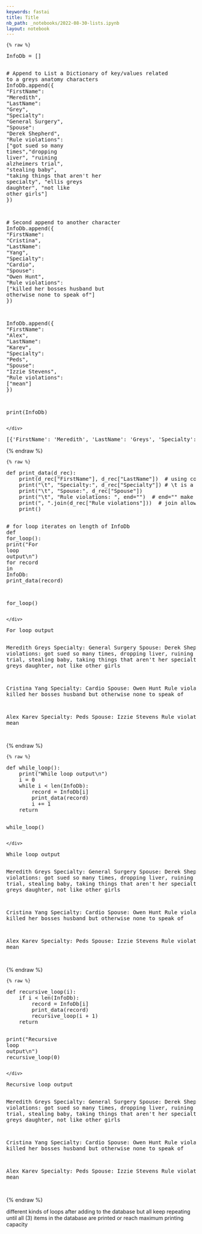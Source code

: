 ```yaml
---
keywords: fastai
title: Title
nb_path: _notebooks/2022-08-30-lists.ipynb
layout: notebook
---
```


<!--
#################################################
### THIS FILE WAS AUTOGENERATED! DO NOT EDIT! ###
#################################################
# file to edit: _notebooks/2022-08-30-lists.ipynb
-->

<div class="container" id="notebook-container">
        
    {% raw %}
    
<div class="cell border-box-sizing code_cell rendered">
<div class="input">

<div class="inner_cell">
    <div class="input_area">
<div class=" highlight hl-ipython3"><pre><span></span><span class="n">InfoDb</span> <span class="o">=</span> <span class="p">[]</span>

<span class="c1"># Append to List a Dictionary of key/values related to a greys anatomy characters</span>
<span class="n">InfoDb</span><span class="o">.</span><span class="n">append</span><span class="p">({</span>
    <span class="s2">&quot;FirstName&quot;</span><span class="p">:</span> <span class="s2">&quot;Meredith&quot;</span><span class="p">,</span>
    <span class="s2">&quot;LastName&quot;</span><span class="p">:</span> <span class="s2">&quot;Grey&quot;</span><span class="p">,</span>
    <span class="s2">&quot;Specialty&quot;</span><span class="p">:</span> <span class="s2">&quot;General Surgery&quot;</span><span class="p">,</span>
    <span class="s2">&quot;Spouse&quot;</span><span class="p">:</span> <span class="s2">&quot;Derek Shepherd&quot;</span><span class="p">,</span>
    <span class="s2">&quot;Rule violations&quot;</span><span class="p">:</span> <span class="p">[</span><span class="s2">&quot;got sued so many times&quot;</span><span class="p">,</span><span class="s2">&quot;dropping liver&quot;</span><span class="p">,</span> <span class="s2">&quot;ruining alzheimers trial&quot;</span><span class="p">,</span> <span class="s2">&quot;stealing baby&quot;</span><span class="p">,</span> <span class="s2">&quot;taking things that aren&#39;t her specialty&quot;</span><span class="p">,</span> <span class="s2">&quot;ellis greys daughter&quot;</span><span class="p">,</span> <span class="s2">&quot;not like other girls&quot;</span><span class="p">]</span>
<span class="p">})</span>

<span class="c1"># Second append to another character</span>
<span class="n">InfoDb</span><span class="o">.</span><span class="n">append</span><span class="p">({</span>
    <span class="s2">&quot;FirstName&quot;</span><span class="p">:</span> <span class="s2">&quot;Cristina&quot;</span><span class="p">,</span>
    <span class="s2">&quot;LastName&quot;</span><span class="p">:</span> <span class="s2">&quot;Yang&quot;</span><span class="p">,</span>
    <span class="s2">&quot;Specialty&quot;</span><span class="p">:</span> <span class="s2">&quot;Cardio&quot;</span><span class="p">,</span>
    <span class="s2">&quot;Spouse&quot;</span><span class="p">:</span> <span class="s2">&quot;Owen Hunt&quot;</span><span class="p">,</span>
    <span class="s2">&quot;Rule violations&quot;</span><span class="p">:</span> <span class="p">[</span><span class="s2">&quot;killed her bosses husband but otherwise none to speak of&quot;</span><span class="p">]</span>
<span class="p">})</span>

<span class="n">InfoDb</span><span class="o">.</span><span class="n">append</span><span class="p">({</span>
    <span class="s2">&quot;FirstName&quot;</span><span class="p">:</span> <span class="s2">&quot;Alex&quot;</span><span class="p">,</span>
    <span class="s2">&quot;LastName&quot;</span><span class="p">:</span> <span class="s2">&quot;Karev&quot;</span><span class="p">,</span>
    <span class="s2">&quot;Specialty&quot;</span><span class="p">:</span> <span class="s2">&quot;Peds&quot;</span><span class="p">,</span>
    <span class="s2">&quot;Spouse&quot;</span><span class="p">:</span> <span class="s2">&quot;Izzie Stevens&quot;</span><span class="p">,</span>
    <span class="s2">&quot;Rule violations&quot;</span><span class="p">:</span> <span class="p">[</span><span class="s2">&quot;mean&quot;</span><span class="p">]</span>
<span class="p">})</span>


<span class="nb">print</span><span class="p">(</span><span class="n">InfoDb</span><span class="p">)</span>
</pre></div>

    </div>
</div>
</div>

<div class="output_wrapper">
<div class="output">

<div class="output_area">

<div class="output_subarea output_stream output_stdout output_text">
<pre>[{&#39;FirstName&#39;: &#39;Meredith&#39;, &#39;LastName&#39;: &#39;Greys&#39;, &#39;Specialty&#39;: &#39;General Surgery&#39;, &#39;Spouse&#39;: &#39;Derek Shepherd&#39;, &#39;Rule violations&#39;: [&#39;got sued so many times&#39;, &#39;dropping liver&#39;, &#39;ruining alzheimers trial&#39;, &#39;stealing baby&#39;, &#34;taking things that aren&#39;t her specialty&#34;, &#39;ellis greys daughter&#39;, &#39;not like other girls&#39;]}, {&#39;FirstName&#39;: &#39;Cristina&#39;, &#39;LastName&#39;: &#39;Yang&#39;, &#39;Specialty&#39;: &#39;Cardio&#39;, &#39;Spouse&#39;: &#39;Owen Hunt&#39;, &#39;Rule violations&#39;: [&#39;killed her bosses husband but otherwise none to speak of&#39;]}, {&#39;FirstName&#39;: &#39;Alex&#39;, &#39;LastName&#39;: &#39;Karev&#39;, &#39;Specialty&#39;: &#39;Peds&#39;, &#39;Spouse&#39;: &#39;Izzie Stevens&#39;, &#39;Rule violations&#39;: [&#39;mean&#39;]}]
</pre>
</div>
</div>

</div>
</div>

</div>
    {% endraw %}

    {% raw %}
    
<div class="cell border-box-sizing code_cell rendered">
<div class="input">

<div class="inner_cell">
    <div class="input_area">
<div class=" highlight hl-ipython3"><pre><span></span><span class="k">def</span> <span class="nf">print_data</span><span class="p">(</span><span class="n">d_rec</span><span class="p">):</span>
    <span class="nb">print</span><span class="p">(</span><span class="n">d_rec</span><span class="p">[</span><span class="s2">&quot;FirstName&quot;</span><span class="p">],</span> <span class="n">d_rec</span><span class="p">[</span><span class="s2">&quot;LastName&quot;</span><span class="p">])</span>  <span class="c1"># using comma puts space between values</span>
    <span class="nb">print</span><span class="p">(</span><span class="s2">&quot;</span><span class="se">\t</span><span class="s2">&quot;</span><span class="p">,</span> <span class="s2">&quot;Specialty:&quot;</span><span class="p">,</span> <span class="n">d_rec</span><span class="p">[</span><span class="s2">&quot;Specialty&quot;</span><span class="p">])</span> <span class="c1"># \t is a tab indent</span>
    <span class="nb">print</span><span class="p">(</span><span class="s2">&quot;</span><span class="se">\t</span><span class="s2">&quot;</span><span class="p">,</span> <span class="s2">&quot;Spouse:&quot;</span><span class="p">,</span> <span class="n">d_rec</span><span class="p">[</span><span class="s2">&quot;Spouse&quot;</span><span class="p">])</span>
    <span class="nb">print</span><span class="p">(</span><span class="s2">&quot;</span><span class="se">\t</span><span class="s2">&quot;</span><span class="p">,</span> <span class="s2">&quot;Rule violations: &quot;</span><span class="p">,</span> <span class="n">end</span><span class="o">=</span><span class="s2">&quot;&quot;</span><span class="p">)</span>  <span class="c1"># end=&quot;&quot; make sure no return occurs</span>
    <span class="nb">print</span><span class="p">(</span><span class="s2">&quot;, &quot;</span><span class="o">.</span><span class="n">join</span><span class="p">(</span><span class="n">d_rec</span><span class="p">[</span><span class="s2">&quot;Rule violations&quot;</span><span class="p">]))</span>  <span class="c1"># join allows printing a string list with separator</span>
    <span class="nb">print</span><span class="p">()</span>


<span class="c1"># for loop iterates on length of InfoDb</span>
<span class="k">def</span> <span class="nf">for_loop</span><span class="p">():</span>
    <span class="nb">print</span><span class="p">(</span><span class="s2">&quot;For loop output</span><span class="se">\n</span><span class="s2">&quot;</span><span class="p">)</span>
    <span class="k">for</span> <span class="n">record</span> <span class="ow">in</span> <span class="n">InfoDb</span><span class="p">:</span>
        <span class="n">print_data</span><span class="p">(</span><span class="n">record</span><span class="p">)</span>

<span class="n">for_loop</span><span class="p">()</span>
</pre></div>

    </div>
</div>
</div>

<div class="output_wrapper">
<div class="output">

<div class="output_area">

<div class="output_subarea output_stream output_stdout output_text">
<pre>For loop output

Meredith Greys
	 Specialty: General Surgery
	 Spouse: Derek Shepherd
	 Rule violations: got sued so many times, dropping liver, ruining alzheimers trial, stealing baby, taking things that aren&#39;t her specialty, ellis greys daughter, not like other girls

Cristina Yang
	 Specialty: Cardio
	 Spouse: Owen Hunt
	 Rule violations: killed her bosses husband but otherwise none to speak of

Alex Karev
	 Specialty: Peds
	 Spouse: Izzie Stevens
	 Rule violations: mean

</pre>
</div>
</div>

</div>
</div>

</div>
    {% endraw %}

    {% raw %}
    
<div class="cell border-box-sizing code_cell rendered">
<div class="input">

<div class="inner_cell">
    <div class="input_area">
<div class=" highlight hl-ipython3"><pre><span></span><span class="k">def</span> <span class="nf">while_loop</span><span class="p">():</span>
    <span class="nb">print</span><span class="p">(</span><span class="s2">&quot;While loop output</span><span class="se">\n</span><span class="s2">&quot;</span><span class="p">)</span>
    <span class="n">i</span> <span class="o">=</span> <span class="mi">0</span>
    <span class="k">while</span> <span class="n">i</span> <span class="o">&lt;</span> <span class="nb">len</span><span class="p">(</span><span class="n">InfoDb</span><span class="p">):</span>
        <span class="n">record</span> <span class="o">=</span> <span class="n">InfoDb</span><span class="p">[</span><span class="n">i</span><span class="p">]</span>
        <span class="n">print_data</span><span class="p">(</span><span class="n">record</span><span class="p">)</span>
        <span class="n">i</span> <span class="o">+=</span> <span class="mi">1</span>
    <span class="k">return</span>

<span class="n">while_loop</span><span class="p">()</span>
</pre></div>

    </div>
</div>
</div>

<div class="output_wrapper">
<div class="output">

<div class="output_area">

<div class="output_subarea output_stream output_stdout output_text">
<pre>While loop output

Meredith Greys
	 Specialty: General Surgery
	 Spouse: Derek Shepherd
	 Rule violations: got sued so many times, dropping liver, ruining alzheimers trial, stealing baby, taking things that aren&#39;t her specialty, ellis greys daughter, not like other girls

Cristina Yang
	 Specialty: Cardio
	 Spouse: Owen Hunt
	 Rule violations: killed her bosses husband but otherwise none to speak of

Alex Karev
	 Specialty: Peds
	 Spouse: Izzie Stevens
	 Rule violations: mean

</pre>
</div>
</div>

</div>
</div>

</div>
    {% endraw %}

    {% raw %}
    
<div class="cell border-box-sizing code_cell rendered">
<div class="input">

<div class="inner_cell">
    <div class="input_area">
<div class=" highlight hl-ipython3"><pre><span></span><span class="k">def</span> <span class="nf">recursive_loop</span><span class="p">(</span><span class="n">i</span><span class="p">):</span>
    <span class="k">if</span> <span class="n">i</span> <span class="o">&lt;</span> <span class="nb">len</span><span class="p">(</span><span class="n">InfoDb</span><span class="p">):</span>
        <span class="n">record</span> <span class="o">=</span> <span class="n">InfoDb</span><span class="p">[</span><span class="n">i</span><span class="p">]</span>
        <span class="n">print_data</span><span class="p">(</span><span class="n">record</span><span class="p">)</span>
        <span class="n">recursive_loop</span><span class="p">(</span><span class="n">i</span> <span class="o">+</span> <span class="mi">1</span><span class="p">)</span>
    <span class="k">return</span>
    
<span class="nb">print</span><span class="p">(</span><span class="s2">&quot;Recursive loop output</span><span class="se">\n</span><span class="s2">&quot;</span><span class="p">)</span>
<span class="n">recursive_loop</span><span class="p">(</span><span class="mi">0</span><span class="p">)</span>
</pre></div>

    </div>
</div>
</div>

<div class="output_wrapper">
<div class="output">

<div class="output_area">

<div class="output_subarea output_stream output_stdout output_text">
<pre>Recursive loop output

Meredith Greys
	 Specialty: General Surgery
	 Spouse: Derek Shepherd
	 Rule violations: got sued so many times, dropping liver, ruining alzheimers trial, stealing baby, taking things that aren&#39;t her specialty, ellis greys daughter, not like other girls

Cristina Yang
	 Specialty: Cardio
	 Spouse: Owen Hunt
	 Rule violations: killed her bosses husband but otherwise none to speak of

Alex Karev
	 Specialty: Peds
	 Spouse: Izzie Stevens
	 Rule violations: mean

</pre>
</div>
</div>

</div>
</div>

</div>
    {% endraw %}

<div class="cell border-box-sizing text_cell rendered"><div class="inner_cell">
<div class="text_cell_render border-box-sizing rendered_html">
<p>different kinds of loops after adding to the database but all keep repeating until all (3) items in the database are printed or reach maximum printing capacity</p>

</div>
</div>
</div>
</div>
 

